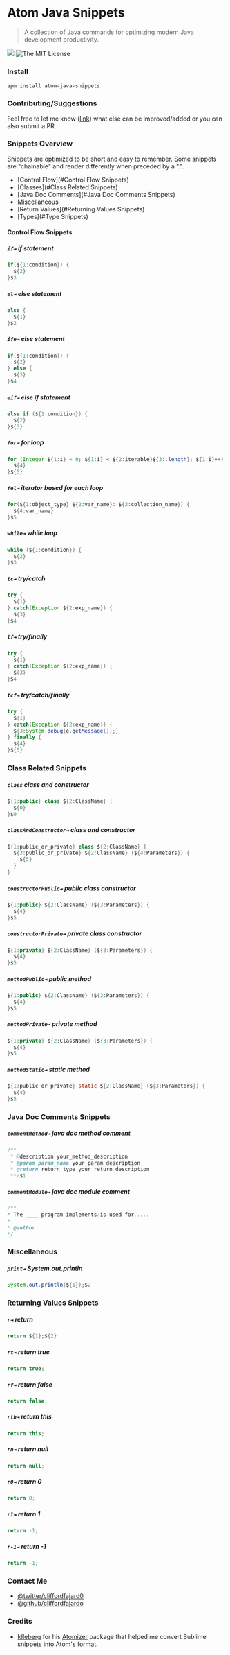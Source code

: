 # Atom Java Snippets

> A collection of Java commands for optimizing modern Java development productivity.

![](https://raw.githubusercontent.com/cliffordfajardo/atom-java-snippets/master/atom-java-snippets-demo.gif)
![The MIT License](https://img.shields.io/npm/l/express.svg)



### Install

```shell
apm install atom-java-snippets
```









### Contributing/Suggestions

Feel free to let me know ([link](https://github.com/cliffordfajardo/atom-java-snippets/issues)) what else can be improved/added or you can also submit a PR.










### Snippets Overview

Snippets are optimized to be short and easy to remember. Some snippets are "chainable" and render differently when preceded by a ".".

<!-- For example, `.fe` renders a chain-friendly version of the forEach snippet, while `fe` renders a full code block. -->

- [Control Flow](#Control Flow Snippets)
- [Classes](#Class Related Snippets)
- [Java Doc Comments](#Java Doc Comments Snippets)
- [Miscellaneous](#Miscellaneous)
- [Return Values](#Returning Values Snippets)
- [Types](#Type Snippets)










#### Control Flow Snippets

##### `if⇥` if statement
```java
if(${1:condition}) {
  ${2}
}$3
```

##### `el⇥` else statement
```java
else {
  ${1}
}$2
```

##### `ife⇥` else statement
```java
if(${1:condition}) {
  ${2}
} else {
  ${3}
}$4
```

##### `eif⇥` else if statement
```java
else if (${1:condition}) {
  ${2}
}${3}
```

##### `for⇥` for loop
```java
for (Integer ${1:i} = 0; ${1:i} < ${2:iterable}${3:.length}; ${1:i}++) {
  ${4}
}${5}
```

##### `fel⇥` iterator based for each loop
```java
for(${1:object_type} ${2:var_name}: ${3:collection_name}) {
  ${4:var_name}
}$5
```

##### `while⇥` while loop
```java
while (${1:condition}) {
  ${2}
}$3
```

##### `tc⇥` try/catch
```java
try {
  ${1}
} catch(Exception ${2:exp_name}) {
  ${3}
}$4
```

##### `tf⇥` try/finally
```java
try {
  ${1}
} catch(Exception ${2:exp_name}) {
  ${3}
}$4
```

##### `tcf⇥` try/catch/finally
```java
try {
  ${1}
} catch(Exception ${2:exp_name}) {
  ${3:System.debug(e.getMessage());}
} finally {
  ${4}
}${5}
```










### Class Related Snippets

##### `class` class and constructor
```java
${1:public} class ${2:ClassName} {
  ${0}
}$0
```

##### `classAndConstructor⇥` class and constructor
```java
${1:public_or_private} class ${2:ClassName} {
  ${3:public_or_private} ${2:ClassName} (${4:Parameters}) {
    ${5}
  }
}
```

##### `constructorPublic⇥` public class constructor

```java
${1:public} ${2:ClassName} (${3:Parameters}) {
  ${4}
}$5
```

##### `constructorPrivate⇥` private class constructor

```java
${1:private} ${2:ClassName} (${3:Parameters}) {
  ${4}
}$5
```

##### `methodPublic⇥` public method

```java
${1:public} ${2:ClassName} (${3:Parameters}) {
  ${4}
}$5
```

##### `methodPrivate⇥` private method

```java
${1:private} ${2:ClassName} (${3:Parameters}) {
  ${4}
}$5
```

##### `methodStatic⇥` static method

```java
${1:public_or_private} static ${2:ClassName} (${3:Parameters}) {
  ${4}
}$5
```










### Java Doc Comments Snippets

##### `commentMethod⇥` java doc method comment

```java
/**
 * @description your_method_description
 * @param param_name your_param_description
 * @return return_type your_return_description
 **/$1
```

##### `commentModule⇥` java doc module comment

```java
/**
* The ____ program implements/is used for.....
*
* @author
*/
```










### Miscellaneous

##### `print⇥` System.out.println

```java
System.out.println(${1});$2
```










### Returning Values Snippets

##### `r⇥` return
```java
return ${1};${2}
```

##### `rt⇥` return true
```java
return true;
```

##### `rf⇥` return false
```java
return false;
```

##### `rth⇥` return this
```java
return this;
```

##### `rn⇥` return null
```java
return null;
```

##### `r0⇥` return 0
```java
return 0;
```

##### `r1⇥` return 1
```java
return -1;
```

##### `r-1⇥` return -1
```java
return -1;
```










### Contact Me
- [@twitter/cliffordfajard0](https://twitter.com/cliffordfajard0)
- [@github/cliffordfajardo](https://github.com/cliffordfajardo/)











### Credits
- [Idleberg](https://atom.io/users/idleberg/) for his [Atomizer](https://atom.io/packages/atomizr) package that helped me convert Sublime snippets into Atom's format.
